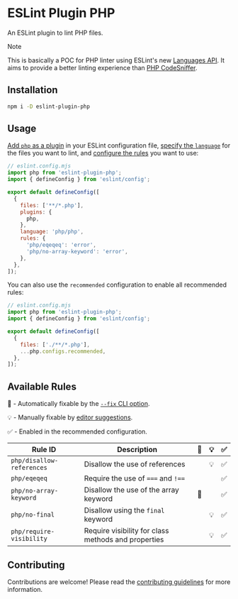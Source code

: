 # ESLint Plugin PHP

An ESLint plugin to lint PHP files.

> [!NOTE]  
> This is basically a POC for PHP linter using ESLint's new [Languages API](https://eslint.org/docs/latest/extend/languages).
> It aims to provide a better linting experience than [PHP CodeSniffer](https://github.com/squizlabs/PHP_CodeSniffer).

## Installation

```bash
npm i -D eslint-plugin-php
```

## Usage

[Add `php` as a plugin](https://eslint.org/docs/latest/use/configure/plugins#configure-plugins) in your ESLint configuration file,
[specify the `language`](https://eslint.org/docs/latest/use/configure/plugins#specify-a-language) for the files you want to lint,
and [configure the rules](https://eslint.org/docs/latest/use/configure/plugins#use-plugin-rules) you want to use:

```js
// eslint.config.mjs
import php from 'eslint-plugin-php';
import { defineConfig } from 'eslint/config';

export default defineConfig([
  {
    files: ['**/*.php'],
    plugins: {
      php,
    },
    language: 'php/php',
    rules: {
      'php/eqeqeq': 'error',
      'php/no-array-keyword': 'error',
    },
  },
]);
```

You can also use the `recommended` configuration to enable all recommended rules:

```js
// eslint.config.mjs
import php from 'eslint-plugin-php';
import { defineConfig } from 'eslint/config';

export default defineConfig([
  {
    files: ['./**/*.php'],
    ...php.configs.recommended,
  },
]);
```

## Available Rules

🔧 - Automatically fixable by the [`--fix` CLI option](https://eslint.org/docs/latest/use/command-line-interface#--fix).

💡 - Manually fixable by [editor suggestions](https://eslint.org/docs/latest/use/core-concepts#rule-suggestions).

✅ - Enabled in the recommended configuration.

| Rule ID                   | Description                                         | 🔧  | 💡  | ✅  |
| ------------------------- | --------------------------------------------------- | --- | --- | --- |
| `php/disallow-references` | Disallow the use of references                      |     | 💡  | ✅  |
| `php/eqeqeq`              | Require the use of `===` and `!==`                  |     |     | ✅  |
| `php/no-array-keyword`    | Disallow the use of the array keyword               | 🔧  |     | ✅  |
| `php/no-final`            | Disallow using the `final` keyword                  |     | 💡  | ✅  |
| `php/require-visibility`  | Require visibility for class methods and properties |     | 💡  | ✅  |

## Contributing

Contributions are welcome! Please read the [contributing guidelines](CONTRIBUTING.md) for more information.
